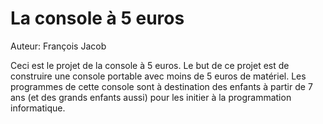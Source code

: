 # La console à 5 euros

Auteur: François Jacob

Ceci est le projet de la console à 5 euros. Le but de ce projet est de construire une console portable avec moins de 5 euros de matériel.
Les programmes de cette console sont à destination des enfants à partir de 7 ans (et des grands enfants aussi) pour les initier à la programmation informatique.
